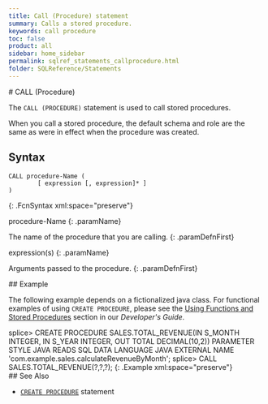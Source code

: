 ```yaml
---
title: Call (Procedure) statement
summary: Calls a stored procedure.
keywords: call procedure
toc: false
product: all
sidebar: home_sidebar
permalink: sqlref_statements_callprocedure.html
folder: SQLReference/Statements
---
```

<section>
<div class="TopicContent" data-swiftype-index="true" markdown="1">
# CALL (Procedure)

The `CALL (PROCEDURE)` statement is used to call stored procedures.

When you call a stored procedure, the default schema and role are the
same as were in effect when the procedure was created.

## Syntax

<div class="fcnWrapperWide" markdown="1">
    
    CALL procedure-Name (
            [ expression [, expression]* ]
    )
{: .FcnSyntax xml:space="preserve"}

</div>
<div class="paramList" markdown="1">
procedure-Name
{: .paramName}

The name of the procedure that you are calling.
{: .paramDefnFirst}

expression(s)
{: .paramName}

Arguments passed to the procedure.
{: .paramDefnFirst}

</div>
## Example

The following example depends on a fictionalized java class. For
functional examples of using `CREATE PROCEDURE`, please see the [Using
Functions and Stored Procedures](developers_fcnsandprocs_intro.html)
section in our *Developer's Guide*.

<div class="preWrapper" markdown="1">
    splice> CREATE PROCEDURE SALES.TOTAL_REVENUE(IN S_MONTH INTEGER,
        IN S_YEAR INTEGER, OUT TOTAL DECIMAL(10,2))
        PARAMETER STYLE JAVA
          READS SQL DATA LANGUAGE JAVA EXTERNAL NAME
           'com.example.sales.calculateRevenueByMonth';
    splice> CALL SALES.TOTAL_REVENUE(?,?,?);
{: .Example xml:space="preserve"}

</div>
## See Also

* [`CREATE PROCEDURE`](sqlref_statements_createprocedure.html) statement

</div>
</section>

